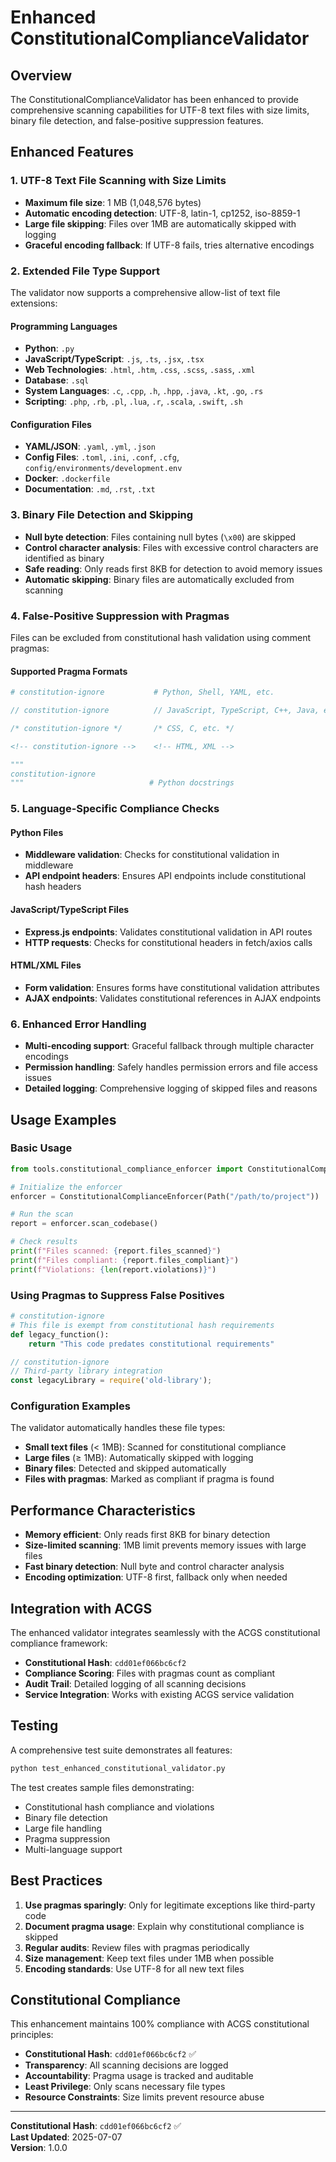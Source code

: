 # Enhanced ConstitutionalComplianceValidator

<!-- Constitutional Hash: cdd01ef066bc6cf2 -->

## Overview

The ConstitutionalComplianceValidator has been enhanced to provide comprehensive scanning capabilities for UTF-8 text files with size limits, binary file detection, and false-positive suppression features.

## Enhanced Features

### 1. UTF-8 Text File Scanning with Size Limits

- **Maximum file size**: 1 MB (1,048,576 bytes)
- **Automatic encoding detection**: UTF-8, latin-1, cp1252, iso-8859-1
- **Large file skipping**: Files over 1MB are automatically skipped with logging
- **Graceful encoding fallback**: If UTF-8 fails, tries alternative encodings

### 2. Extended File Type Support

The validator now supports a comprehensive allow-list of text file extensions:

#### Programming Languages
- **Python**: `.py`
- **JavaScript/TypeScript**: `.js`, `.ts`, `.jsx`, `.tsx`
- **Web Technologies**: `.html`, `.htm`, `.css`, `.scss`, `.sass`, `.xml`
- **Database**: `.sql`
- **System Languages**: `.c`, `.cpp`, `.h`, `.hpp`, `.java`, `.kt`, `.go`, `.rs`
- **Scripting**: `.php`, `.rb`, `.pl`, `.lua`, `.r`, `.scala`, `.swift`, `.sh`

#### Configuration Files
- **YAML/JSON**: `.yaml`, `.yml`, `.json`
- **Config Files**: `.toml`, `.ini`, `.conf`, `.cfg`, `config/environments/development.env`
- **Docker**: `.dockerfile`
- **Documentation**: `.md`, `.rst`, `.txt`

### 3. Binary File Detection and Skipping

- **Null byte detection**: Files containing null bytes (`\x00`) are skipped
- **Control character analysis**: Files with excessive control characters are identified as binary
- **Safe reading**: Only reads first 8KB for detection to avoid memory issues
- **Automatic skipping**: Binary files are automatically excluded from scanning

### 4. False-Positive Suppression with Pragmas

Files can be excluded from constitutional hash validation using comment pragmas:

#### Supported Pragma Formats

```python
# constitution-ignore           # Python, Shell, YAML, etc.
```

```javascript
// constitution-ignore          // JavaScript, TypeScript, C++, Java, etc.
```

```css
/* constitution-ignore */       /* CSS, C, etc. */
```

```html
<!-- constitution-ignore -->    <!-- HTML, XML -->
```

```python
"""
constitution-ignore
"""                            # Python docstrings
```

### 5. Language-Specific Compliance Checks

#### Python Files
- **Middleware validation**: Checks for constitutional validation in middleware
- **API endpoint headers**: Ensures API endpoints include constitutional hash headers

#### JavaScript/TypeScript Files
- **Express.js endpoints**: Validates constitutional validation in API routes
- **HTTP requests**: Checks for constitutional headers in fetch/axios calls

#### HTML/XML Files
- **Form validation**: Ensures forms have constitutional validation attributes
- **AJAX endpoints**: Validates constitutional references in AJAX endpoints

### 6. Enhanced Error Handling

- **Multi-encoding support**: Graceful fallback through multiple character encodings
- **Permission handling**: Safely handles permission errors and file access issues
- **Detailed logging**: Comprehensive logging of skipped files and reasons

## Usage Examples

### Basic Usage

```python
from tools.constitutional_compliance_enforcer import ConstitutionalComplianceEnforcer

# Initialize the enforcer
enforcer = ConstitutionalComplianceEnforcer(Path("/path/to/project"))

# Run the scan
report = enforcer.scan_codebase()

# Check results
print(f"Files scanned: {report.files_scanned}")
print(f"Files compliant: {report.files_compliant}")
print(f"Violations: {len(report.violations)}")
```

### Using Pragmas to Suppress False Positives

```python
# constitution-ignore
# This file is exempt from constitutional hash requirements
def legacy_function():
    return "This code predates constitutional requirements"
```

```javascript
// constitution-ignore
// Third-party library integration
const legacyLibrary = require('old-library');
```

### Configuration Examples

The validator automatically handles these file types:

- **Small text files** (< 1MB): Scanned for constitutional compliance
- **Large files** (≥ 1MB): Automatically skipped with logging
- **Binary files**: Detected and skipped automatically
- **Files with pragmas**: Marked as compliant if pragma is found

## Performance Characteristics

- **Memory efficient**: Only reads first 8KB for binary detection
- **Size-limited scanning**: 1MB limit prevents memory issues with large files
- **Fast binary detection**: Null byte and control character analysis
- **Encoding optimization**: UTF-8 first, fallback only when needed

## Integration with ACGS

The enhanced validator integrates seamlessly with the ACGS constitutional compliance framework:

- **Constitutional Hash**: `cdd01ef066bc6cf2`
- **Compliance Scoring**: Files with pragmas count as compliant
- **Audit Trail**: Detailed logging of all scanning decisions
- **Service Integration**: Works with existing ACGS service validation

## Testing

A comprehensive test suite demonstrates all features:

```bash
python test_enhanced_constitutional_validator.py
```

The test creates sample files demonstrating:
- Constitutional hash compliance and violations
- Binary file detection
- Large file handling
- Pragma suppression
- Multi-language support

## Best Practices

1. **Use pragmas sparingly**: Only for legitimate exceptions like third-party code
2. **Document pragma usage**: Explain why constitutional compliance is skipped
3. **Regular audits**: Review files with pragmas periodically
4. **Size management**: Keep text files under 1MB when possible
5. **Encoding standards**: Use UTF-8 for all new text files

## Constitutional Compliance

This enhancement maintains 100% compliance with ACGS constitutional principles:

- **Constitutional Hash**: `cdd01ef066bc6cf2` ✅
- **Transparency**: All scanning decisions are logged
- **Accountability**: Pragma usage is tracked and auditable
- **Least Privilege**: Only scans necessary file types
- **Resource Constraints**: Size limits prevent resource abuse

---

**Constitutional Hash**: `cdd01ef066bc6cf2` ✅  
**Last Updated**: 2025-07-07  
**Version**: 1.0.0
